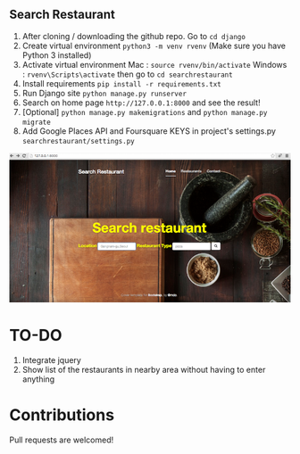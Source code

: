 Search Restaurant
---

1. After cloning / downloading the github repo. Go to `cd django`
2. Create virtual environment  `python3 -m venv rvenv` (Make sure you have Python 3 installed)
3. Activate virtual environment Mac : `source rvenv/bin/activate` Windows : `rvenv\Scripts\activate` then go to `cd searchrestaurant`
4. Install requirements `pip install -r requirements.txt`
5. Run Django site `python manage.py runserver`
6. Search on home page `http://127.0.0.1:8000` and see the result!
7. [Optional] `python manage.py makemigrations` and `python manage.py migrate`
8. Add Google Places API and Foursquare KEYS in project's settings.py `searchrestaurant/settings.py` 

<img src="../images/website.png" >


# TO-DO

1. Integrate jquery
2. Show list of the restaurants in nearby area without having to enter anything


# Contributions

Pull requests are welcomed!
